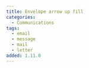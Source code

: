 ```yaml
---
title: Envelope arrow up fill
categories:
  - Communications
tags:
  - email
  - message
  - mail
  - letter
added: 1.11.0
---
```

